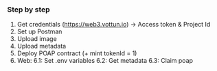 ### Step by step

1. Get credentials (https://web3.vottun.io) -> Access token & Project Id
2. Set up Postman
3. Upload image
4. Upload metadata
5. Deploy POAP contract (+ mint tokenId = 1)
6. Web:
    6.1: Set .env variables
    6.2: Get metadata
    6.3: Claim poap
